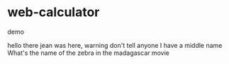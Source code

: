 # web-calculator
demo

hello there 
jean was here, warning don't tell anyone I have a middle name 
What's the name of the zebra in the madagascar movie
